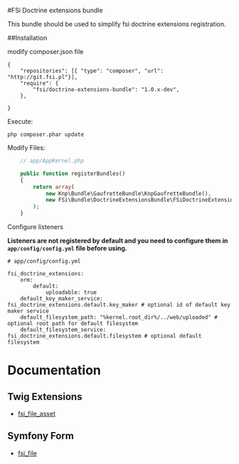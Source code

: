 #FSi Doctrine extensions bundle

This bundle should be used to simplify fsi doctrine extensions registration.

##Installation

modify composer.json file

```
{
    "repositories": [{ "type": "composer", "url": "http://git.fsi.pl"}],
    "require": {
        "fsi/doctrine-extensions-bundle": "1.0.x-dev",
    },

}
```
Execute:

```
php composer.phar update
```

Modify Files:

```php
    // app/AppKernel.php

    public function registerBundles()
    {
        return array(
            new Knp\Bundle\GaufretteBundle\KnpGaufretteBundle(),
            new FSi\Bundle\DoctrineExtensionsBundle\FSiDoctrineExtensionsBundle(),
        );
    }
```

Configure listeners

**Listeners are not registered by default and you need to configure them in ``app/config/config.yml`` file before using.**

```
# app/config/config.yml

fsi_doctrine_extensions:
    orm:
        default:
            uploadable: true
    default_key_maker_service: fsi_doctrine_extensions.default.key_maker # optional id of default key maker service
    default_filesystem_path: "%kernel.root_dir%/../web/uploaded" # optional root path for default filesystem
    default_filesystem_service: fsi_doctrine_extensions.default.filesystem # optional default filesystem
```

# Documentation

## Twig Extensions
* [fsi_file_asset](Resources/doc/twig.md)
## Symfony Form
* [fsi_file](Resources/doc/form.md)